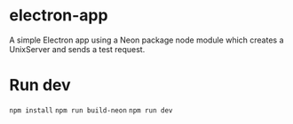 # electron-app

A simple Electron app using a Neon package node module which creates a UnixServer and sends a test request.


# Run dev
`npm install`
`npm run build-neon`
`npm run dev`
